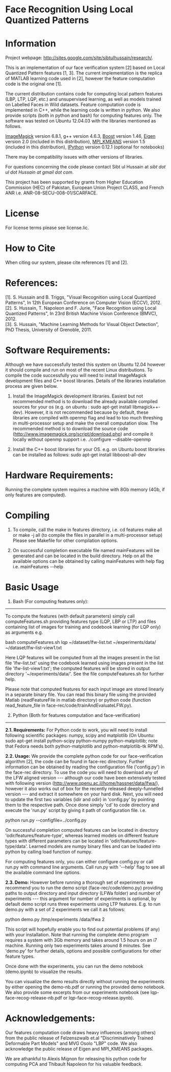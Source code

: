 Face Recognition Using Local Quantized Patterns
=================================================

Information
===========

Project webpage: http://sites.google.com/site/sibtulhussain/research/.

This is an implementation of our face verification system [2] based on Local
Quantized Pattern features [1, 3]. The current implementation is the replica of
MATLAB learning code used in [2], however the feature computation code is the original
one [1].

The current distribution contains code for computing local pattern features
(LBP, LTP, LQP, etc.) and unsupervised learning, as well as models trained on
Labelled Faces in Wild datasets. Feature computation code is implemented in C++,
while the learning code is written in python. We also provide scripts (both in
python and bash) for computing features only. The software was tested on
Ubuntu 12.04.03 with the libraries mentioned as follows. 

[ImageMagick](http://www.imagemagick.org/script/install-source.php) version 6.8.1,
g++ version 4.6.3,
[Boost](http://www.boost.org/) version 1.46,
[Eigen](http://eigen.tuxfamily.org) version 2.0 (included in this distribution),
[MPI_KMEANS](http://mloss.org/software/view/48/) version 1.5 (included in this distribution),
[IPython](http://ipython.org) version 0.12.1 (optional for notebooks)

There may be compatibility issues with other versions of libraries.

For questions concerning the code please contact Sibt ul Hussain at
*sibt dot ul dot Hussain at gmail dot com*.

This project has been supported by grants from Higher Education Commission (HEC)
of Pakistan, European Union Project CLASS, and French ANR i.e.
ANR-08-SECU-008-01/SCARFACE.

License
=========
For license terms please see license.lic. 

How to Cite
===========
When citing our system, please cite references [1] and [2].

References:
===========
[1]. S. Hussain and B. Triggs, "Visual Recognition using Local Quantized
     Patterns", In 12th European Conference on Computer Vision (ECCV), 2012.  
[2]. S. Hussain, T. Napoleon and F. Jurie, "Face Recognition using Local
     Quantized Patterns", In 23rd British Machine Vision Conference (BMVC), 2012.  
[3]. S. Hussain, "Machine Learning Methods for Visual Object Detection", PhD Thesis,
     University of Grenoble, 2011.
    
Software Requirements:
======================
Although we have successfully tested this system on Ubuntu 12.04 however it
should compile and run on most of the recent Linux distributions. To compile the
code successfully you will need to install ImageMagick development files and C++
boost libraries. Details of the libraries installation process are given below.

1. Install the ImageMagick development libraries. Easiest but not recommended
method is to download the already available compiled sources for your os (e.g.
on ubuntu : sudo apt-get install libmagick++-dev). However, it is not
recommended because by default, these libraries are compiled with openmp flag
and lead to too much threshing in multi-processor setup and make the overall
computation slow. The recommended method is to download the source code
(http://www.imagemagick.org/script/download.php) and compile it locally without
openmp support i.e. ./configure --disable-openmp


2. Install the C++ boost libraries for your OS. e.g. on Ubuntu boost libraries
   can be installed as follows: sudo apt-get install libboost-all-dev


Hardware Requirements:
======================
Running the complete system requires a machine with 8Gb memory (4Gb, if only
features are computed). 


Compiling
============
1. To compile, call the make in features directory, i.e.
 cd features
 make all 
  or
 make -j all (to compile the files in parallel in a multi-processor setup)
 Please see Makefile for other compilation options. 

2. On successful completion executable file named mainFeatures will be generated
and can be located in the build directory. Help on all the available options can
be obtained by calling mainFeatures with help flag i.e. mainFeatures --help

Basic Usage
=============
1. Bash (For computing features only):
--------------------------------------

To compute the features (with default parameters) simply call computeFeatures.sh
providing features type (LQP, LBP or LTP) and files containing list of images
for training and codebook learning (for LQP only) as arguments e.g.

bash computeFeatures.sh lqp ~/dataset/lfw-list.txt ~/experiments/data/
~/dataset/lfw-list-view1.txt
	
Here LQP features will be computed from all the images present in the list file
'lfw-list.txt' using the codebook learned using images present in the list file
'lfw-list-view1.txt'; the computed features will be stored in output directory
'~/experiments/data/'. See the file computeFeatures.sh for further help.

Please note that computed features for each input image are stored linearly in a
separate binary file. You can read this binary file using the provided Matlab
(readFeatureFile in matlab directory) or python code (function read_feature_file
in face-rec/code/trainAndEvaluateLFW.py).

2. Python (Both for features computation and face-verification)
---------------------------------------------------------------
**2.1. Requirements:**
For Python code to work, you will need to install following scientific packages:
numpy, scipy and matplotlib (On Ubuntu: sudo apt-get install python-scipy
python-numpy python-matplotlib; note that Fedora needs both python-matplotlib
and python-matplotlib-tk RPM's).

**2.2. Usage:**
We provide the complete python code for our face-verification algorithm [2], the
code can be found in face-rec directory. Further information can be obtained by
reading the configuration file ('config.py') in the face-rec directory. To use
the code you will need to download any of the LFW aligned version --- although
our code have been extensively tested with following version
(http://www.openu.ac.il/home/hassner/data/lfwa/), however it also works out of
box for the recently released deeply-funnelled version --- and extract it
somewhere on your hard disk. Next, you will need to update the first two
variables (idir and odir) in 'config.py' by pointing them to the respective
path. Once done simply 'cd' to code directory and execute the 'run.py' script by
giving it path of configuration file. i.e.

python run.py --configfile=../config.py

On successful completion computed features can be located in directory
'odir/features/feature-type', whereas learned models on different feature types
with different parameters can be located in 'odir/features/feature-type/data'.
Learned models are numpy binary files and can be loaded into python by calling
load function of numpy. 

For computing features only, you can either configure config.py or call run.py
with command line arguments. Call run.py with '--help' flag to see all the
available command line options.

**2.3. Demo:** 
However before running a thorough set of experiments we recommend you to run the
demo script (face-rec/code/demo.py) providing paths to output directory and
input directory (LFWa folder) and number of experiments --- this argument for
number of experiments is optional, by default demo script runs three experiments
using LTP features. E.g. to run demo.py with a set of 2 experiments we call it
as follows: 

python demo.py /tmp/experiments /data/lfwa 2

This script will hopefully enable you to find out potential problems (if any)
with your installation. Note that running the complete demo program requires a
system with 3Gb memory and takes around 1.5 hours on an i7 machine. Running only
two experiments takes around 8 minutes. See 'demo.py' for further details,
options and possible configurations for other feature types. 

Once done with the experiments, you can run the demo notebook (demo.ipynb) to
visualize the results.  

You can visualize the demo results directly without running the experiments by
either opening the demo-nb.pdf or running the provided demo notebook. We also
provide some excerpts from our experiments notebook (see lqp-face-recog-release-nb.pdf
or lqp-face-recog-release.ipynb). 

Acknowledgements:
=================
Our features computation code draws heavy influences (among others) from the
public release of Felzenszwalb et.al "Discriminatively Trained Deformable Part
Models" and MVG Osolo "LBP" code. We also acknowledge the public release of
Eigen and MPI_KMEANS packages.

We are athankful to Alexis Mignon for releasing his python code for computing PCA and
Thibault Napoleon for his valuable feedback.
